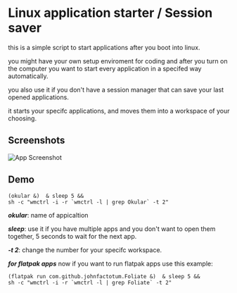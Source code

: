 # Linux application starter / Session saver
this is a simple script to start applications after you boot into linux.

you might have your own setup enviroment for coding and after you turn on the computer you want to start every application in a specifed way automatically.

you also use it if you don't have a session manager that can save your last opened applications.

it starts your specifc applications, and moves them into a workspace of your choosing.


## Screenshots

![App Screenshot](https://i.postimg.cc/3R4FByqK/2025-02-22-13-19.png)


## Demo

```
(okular &)  & sleep 5 && 
sh -c "wmctrl -i -r `wmctrl -l | grep Okular` -t 2"
```

***okular***: name of appicaltion

***sleep***: use it if you have multiple apps and you don't want to open them together, 5 seconds to wait for the next app.

***-t 2***: change the number for your specifc workspace.

***for flatpak apps***
now if you want to run flatpak apps use this example:

```
(flatpak run com.github.johnfactotum.Foliate &)  & sleep 5 &&
sh -c "wmctrl -i -r `wmctrl -l | grep Foliate` -t 2"
```

